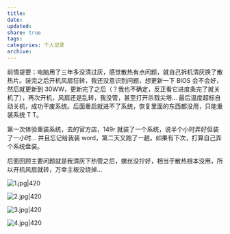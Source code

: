 ```yaml
---
title: 
date: 
updated: 
share: true
tags: 
categories: 个人记录
archive: 
---
```

前情提要：电脑用了三年多没清过灰，感觉散热有点问题，就自己拆机清灰换了散热片。装完之后开机风扇狂转，我还没意识到问题，想更新一下 BIOS 会不会好，然后就更新到 30WW，更新完了之后（？我也不确定，反正看它进度条完了就关机了），再次开机，风扇还是乱转，我没管，甚至打开杀戮尖塔... 最后温度超标自动关机，成功干废系统。后面重启就进不了系统，恢复里面的东西都没用，只能重装系统 T T。


第一次体验重装系统，去的官方店，149r 就装了一个系统，说半个小时弄好但装了一小时... 并且忘记给我装 word，第二天又跑了一趟。如果有下次，打算自己弄个系统盘装。

后面回顾主要问题就是我清灰下热管之后，螺丝没拧好，相当于散热根本没用，所以开机风扇就转，万幸主板没烧掉...


![1.jpg|420](https://cdn.jsdelivr.net/gh/yohakuo/CDN/img/202506021623827.jpg)

![2.jpg|420](https://cdn.jsdelivr.net/gh/yohakuo/CDN/img/202506021623741.jpg)

![3.jpg|420](https://cdn.jsdelivr.net/gh/yohakuo/CDN/img/202506021624885.jpg)

![4.jpg|420](https://cdn.jsdelivr.net/gh/yohakuo/CDN/img/202506021624822.jpg)

